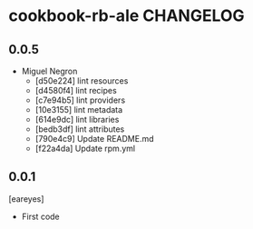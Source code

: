 cookbook-rb-ale CHANGELOG
===============

## 0.0.5

  - Miguel Negron
    - [d50e224] lint resources
    - [d4580f4] lint recipes
    - [c7e94b5] lint providers
    - [10e3155] lint metadata
    - [614e9dc] lint libraries
    - [bedb3df] lint attributes
    - [790e4c9] Update README.md
    - [f22a4da] Update rpm.yml

0.0.1
-----
[eareyes]
- First code
